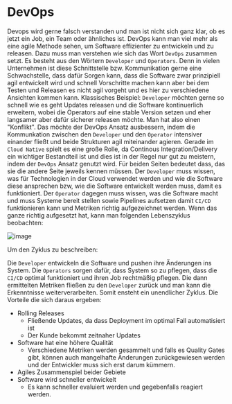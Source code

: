 # DevOps

Devops wird gerne falsch verstanden und man ist nicht sich ganz klar, ob es jetzt ein Job, ein Team oder ähnliches ist. DevOps kann man viel mehr als eine agile Methode sehen, um Software effizienter zu entwickeln und zu releasen. Dazu muss man verstehen wie sich das Wort `DevOps` zusammen setzt. Es besteht aus den Wörtern `Developer` und `Operators`. Denn in vielen Unternehmen ist diese Schnittstelle bzw. Kommunikation gerne eine Schwachstelle, dass dafür Sorgen kann, dass die Software zwar prinzipiell agil entwickelt wird und schnell Vorschritte machen kann aber bei dem Testen und Releasen es nicht agil vorgeht und es hier zu verschiedene Ansichten kommen kann. Klassisches Beispiel: `Developer` möchten gerne so schnell wie es geht Updates releasen und die Software kontinuerlich erweitern, wobei die Operators auf eine stable Version setzen und eher langsamer aber dafür sicherer releasen möchte. Man hat also einen "Konflikt". Das möchte der DevOps Ansatz ausbessern, indem die Kommunkation zwischen den `Developer` und den `Operator` intensiver einander fließt und beide Strukturen agil miteinander agieren. Gerade im `Cloud Native` spielt es eine große Rolle, da Continous Integration/Delivery ein wichtiger Bestandteil ist und dies ist in der Regel nur gut zu meistern, indem der `DevOps` Ansatz genutzt wird. Für beiden Seiten bedeutet dass, das sie die andere Seite jeweils kennen müssen. Der `Developer` muss wissen, was für Technologien in der Cloud verwendet werden und wie die Software diese ansprechen bzw, wie die Software entwickelt werden muss, damit es funktioniert. Der `Operator` dagegen muss wissen, was die Software macht und muss Systeme bereit stellen sowie Pipelines aufsetzen damit `CI/CD` funktionieren kann und Metriken richtig aufgezeichnet werden. Wenn das ganze richtig aufgesetzt hat, kann man folgenden Lebenszyklus beobachten: 

![image](https://miro.medium.com/max/3964/1*EBXc9eJ1YRFLtkNI_djaAw.png)

Um den Zyklus zu beschreiben:

Die `Developer` entwickeln die Software und pushen ihre Änderungen ins System. Die `Operators` sorgen dafür, dass System so zu pflegen, dass die `CI/CD` optimal funktioniert und ihren Job rechtmäßig pflegen. Die dann ermittelten Metriken fließen zu den `Developer` zurück und man kann die Erkenntnisse weiterverarbeiten. Somit ensteht ein unendlicher Zyklus. Die Vorteile die sich daraus ergeben:

- Rolling Releases
    - Fließende Updates, da dass Deployment im optimal Fall automatisiert ist
    - Der Kunde bekommt zeitnaher Updates
- Software hat eine höhere Qualität
    - Verschiedene Metriken werden gesammelt und falls es Quality Gates gibt, können auch mangelhafte Änderungen zurückgewiesen werden und der Entwickler muss sich erst darum kümmern.
- Agiles Zusammenspiel beider Gebiete
- Software wird schneller entwickelt
    - Es kann schneller evaluiert werden und gegebenfalls reagiert werden. 